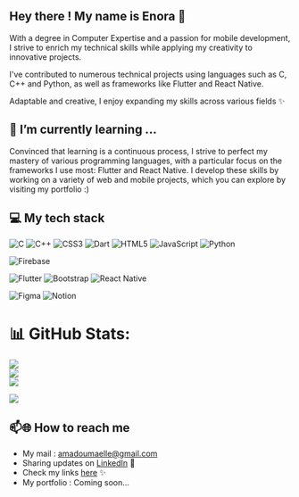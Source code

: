 ## Hey there ! My name is Enora 🍵
With a degree in Computer Expertise and a passion for mobile development, I strive to enrich my technical skills while applying my creativity to innovative projects.  

I've contributed to numerous technical projects using languages such as C, C++ and Python, as well as frameworks like Flutter and React Native.

Adaptable and creative, I enjoy expanding my skills across various fields ✨

## 🌱 I’m currently learning ...

Convinced that learning is a continuous process, I strive to perfect my mastery of various programming languages, with a particular focus on the frameworks I use most: Flutter and React Native. I develop these skills by working on a variety of web and mobile projects, which you can explore by visiting my portfolio :)

## 💻 My tech stack
![C](https://img.shields.io/badge/c-%2300599C.svg?style=for-the-badge&logo=c&logoColor=white)  	![C++](https://img.shields.io/badge/c++-%2300599C.svg?style=for-the-badge&logo=c%2B%2B&logoColor=white) ![CSS3](https://img.shields.io/badge/css3-%231572B6.svg?style=for-the-badge&logo=css3&logoColor=white)  ![Dart](https://img.shields.io/badge/dart-%230175C2.svg?style=for-the-badge&logo=dart&logoColor=white)  ![HTML5](https://img.shields.io/badge/html5-%23E34F26.svg?style=for-the-badge&logo=html5&logoColor=white)  ![JavaScript](https://img.shields.io/badge/javascript-%23323330.svg?style=for-the-badge&logo=javascript&logoColor=%23F7DF1E)  ![Python](https://img.shields.io/badge/python-3670A0?style=for-the-badge&logo=python&logoColor=ffdd54)

![Firebase](https://img.shields.io/badge/firebase-a08021?style=for-the-badge&logo=firebase&logoColor=ffcd34)  

![Flutter](https://img.shields.io/badge/Flutter-%2302569B.svg?style=for-the-badge&logo=Flutter&logoColor=white)  ![Bootstrap](https://img.shields.io/badge/bootstrap-%238511FA.svg?style=for-the-badge&logo=bootstrap&logoColor=white)  ![React Native](https://img.shields.io/badge/react_native-%2320232a.svg?style=for-the-badge&logo=react&logoColor=%2361DAFB)

![Figma](https://img.shields.io/badge/figma-%23F24E1E.svg?style=for-the-badge&logo=figma&logoColor=white)  ![Notion](https://img.shields.io/badge/Notion-%23000000.svg?style=for-the-badge&logo=notion&logoColor=white)

# 📊 GitHub Stats:
![](https://github-readme-stats.vercel.app/api?username=sweethehe&theme=aura&hide_border=false&include_all_commits=true&count_private=true)<br/>
![](https://nirzak-streak-stats.vercel.app/?user=sweethehe&theme=aura&hide_border=false)<br/>
![](https://github-readme-stats.vercel.app/api/top-langs/?username=sweethehe&theme=aura&hide_border=false&include_all_commits=true&count_private=true&layout=compact)

[![](https://visitcount.itsvg.in/api?id=sweethehe&icon=7&color=10)](https://visitcount.itsvg.in)

## 📫🌐 How to reach me
- My mail : amadoumaelle@gmail.com
- Sharing updates on <a href="https://www.linkedin.com/in/enora-amadou-938989238">LinkedIn</a> 💼
- Check my links <a href="https://linktr.ee/enora_amadou">here</a> ✨
- My portfolio : Coming soon...
